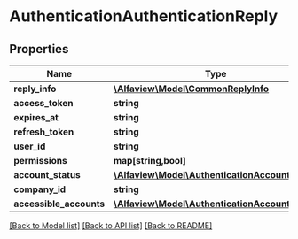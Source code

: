 # AuthenticationAuthenticationReply

## Properties
Name | Type | Description | Notes
------------ | ------------- | ------------- | -------------
**reply_info** | [**\Alfaview\Model\CommonReplyInfo**](CommonReplyInfo.md) |  | [optional] 
**access_token** | **string** |  | [optional] 
**expires_at** | **string** |  | [optional] 
**refresh_token** | **string** |  | [optional] 
**user_id** | **string** |  | [optional] 
**permissions** | **map[string,bool]** |  | [optional] 
**account_status** | [**\Alfaview\Model\AuthenticationAccountStatus**](AuthenticationAccountStatus.md) |  | [optional] 
**company_id** | **string** |  | [optional] 
**accessible_accounts** | [**\Alfaview\Model\AuthenticationAccount[]**](AuthenticationAccount.md) |  | [optional] 

[[Back to Model list]](../README.md#documentation-for-models) [[Back to API list]](../README.md#documentation-for-api-endpoints) [[Back to README]](../README.md)


